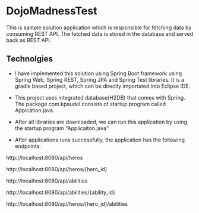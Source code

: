 # DojoMadnessTest
This is sample solution application which is responsible for fetching data by consuming REST API. The fetched data is stored in the database and served back as REST API.

## Technolgies

* I have implemented this solution using Spring Boot framework using Spring Web, Spring REST, Spring JPA and Spring Test libraries. It is a gradle based project, which 
can be directly importated into Eclipse IDE.

* This project uses integrated database(H2DB) that comes with Spring. The package com.kpaudel consists of startup program called Appication.java.

* After all libraries are downloaded, we can run this application by using the startup program "Applicaiton.java"

* After applications runs successfully, the application has the following endpoints:

http://localhost:8080/api/heros

http://localhost:8080/api/heros/{hero_id}

http://localhost:8080/api/abilities

http://localhost:8080/api/abilities/{ability_id}

http://localhost:8080/api/heros/{hero_id}/abilities
